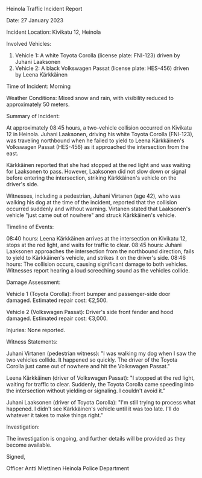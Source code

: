 Heinola Traffic Incident Report

Date: 27 January 2023

Incident Location: Kivikatu 12, Heinola

Involved Vehicles:

1. Vehicle 1: A white Toyota Corolla (license plate: FNI-123) driven by Juhani Laaksonen
2. Vehicle 2: A black Volkswagen Passat (license plate: HES-456) driven by Leena Kärkkäinen

Time of Incident: Morning

Weather Conditions: Mixed snow and rain, with visibility reduced to approximately 50 meters.

Summary of Incident:

At approximately 08:45 hours, a two-vehicle collision occurred on Kivikatu 12 in Heinola. Juhani Laaksonen, driving his white Toyota Corolla (FNI-123), was traveling northbound when he failed to yield to Leena Kärkkäinen's Volkswagen Passat (HES-456) as it approached the intersection from the east.

Kärkkäinen reported that she had stopped at the red light and was waiting for Laaksonen to pass. However, Laaksonen did not slow down or signal before entering the intersection, striking Kärkkäinen's vehicle on the driver's side.

Witnesses, including a pedestrian, Juhani Virtanen (age 42), who was walking his dog at the time of the incident, reported that the collision occurred suddenly and without warning. Virtanen stated that Laaksonen's vehicle "just came out of nowhere" and struck Kärkkäinen's vehicle.

Timeline of Events:

08:40 hours: Leena Kärkkäinen arrives at the intersection on Kivikatu 12, stops at the red light, and waits for traffic to clear.
08:45 hours: Juhani Laaksonen approaches the intersection from the northbound direction, fails to yield to Kärkkäinen's vehicle, and strikes it on the driver's side.
08:46 hours: The collision occurs, causing significant damage to both vehicles. Witnesses report hearing a loud screeching sound as the vehicles collide.

Damage Assessment:

Vehicle 1 (Toyota Corolla): Front bumper and passenger-side door damaged. Estimated repair cost: €2,500.

Vehicle 2 (Volkswagen Passat): Driver's side front fender and hood damaged. Estimated repair cost: €3,000.

Injuries: None reported.

Witness Statements:

Juhani Virtanen (pedestrian witness):
"I was walking my dog when I saw the two vehicles collide. It happened so quickly. The driver of the Toyota Corolla just came out of nowhere and hit the Volkswagen Passat."

Leena Kärkkäinen (driver of Volkswagen Passat):
"I stopped at the red light, waiting for traffic to clear. Suddenly, the Toyota Corolla came speeding into the intersection without yielding or signaling. I couldn't avoid it."

Juhani Laaksonen (driver of Toyota Corolla):
"I'm still trying to process what happened. I didn't see Kärkkäinen's vehicle until it was too late. I'll do whatever it takes to make things right."

Investigation:

The investigation is ongoing, and further details will be provided as they become available.

Signed,

Officer Antti Miettinen
Heinola Police Department